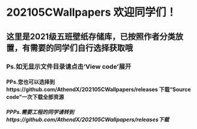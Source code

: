 # 202105CWallpapers 欢迎同学们！  
## 这里是2021级五班壁纸存储库，已按照作者分类放置，有需要的同学们自行选择获取哦
### Ps.如无显示文件目录请点击‘View code’展开
#### PPs.您也可以选择到https://github.com/AthendX/202105CWallpapers/releases 下载“Source code”一次下载全部资源
##### PPPs.需要工程的同学请转到https://github.com/AthendX/202105CWallpapers/releases下载
